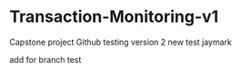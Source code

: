 # Transaction-Monitoring-v1
Capstone project Github testing version 2 new test jaymark 

add for branch test
